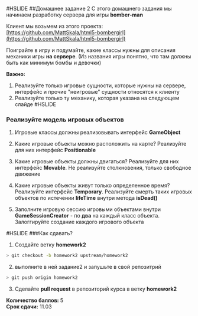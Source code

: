 #HSLIDE
##Домашнее задание 2
С этого домашнего задания мы начинаем разработку сервера для игры **bomber-man**  

Клиент мы возьмем из этого проекта:  
[https://github.com/MattSkala/html5-bombergirl](https://github.com/MattSkala/html5-bombergirl)  

Поиграйте в игру и подумайте, какие классы нужны для описания механики игры **на сервере**. (Из названия игры понятно, что там должны быть как минимум бомбы и девочки)  
  
**Важно:**
1. Реализуйте только игровые сущности, которые нужны на сервере, интерфейс и прочие "неигровые" сущности относятся к клиенту
2. Реализуйте только ту механику, которая указана на следующем слайде
#HSLIDE
### Реализуйте модель игровых объектов
1. Игровые классы должны реализовывать интерфейс **GameObject**

2. Какие игровые объекты можно расположить на карте?
  Реализуйте для них интерфейс **Positionable**

3. Какие игровые объекты должны двигаться?
  Реализуйте для них интерфейс **Movable**. Не реализуйте столкновения, только свободное движение

4. Какие игровые объекты живут только определенное время?  
Реализуйте интерфейс **Temporary**. Реализуйте смерть таких игровых объектов по истечении **lifeTime** внутри метода **isDead()**

5. Заполните игровую сессию игровыми объектами внутри **GameSessionCreator** - по **два** на каждый класс объекта. Залоггируйте создание каждого игрового объекта

#HSLIDE
###Как сдавать?

1) Создайте ветку **homework2**
```bash
> git checkout -b homework2 upstream/homework2
```
2) выполните в ней задание2 и запушьте в свой репозитрий
```bash
> git push origin homework2
```
3) Сделайте **pull request** в репозиторий курса в ветку **homework2**

**Количество баллов:** 5  
**Срок сдачи:** 11.03